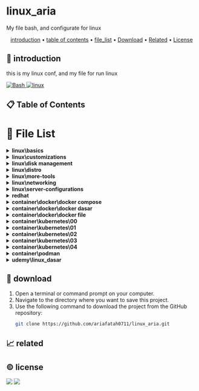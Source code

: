 # linux_aria

My file bash, and configurate for linux

<p align="center">
  <a href="#introduction">introduction</a> •
  <a href="#table-of-contents">table of contents</a> •
  <a href="#file-list">file_list</a> •
  <a href="#download">Download</a> •
  <a href="#related">Related</a> •
  <a href="#license">License</a>
</p>

<p id="introduction"></p>

## 🚀 introduction
this is my linux conf, and my file for run linux

<p align="left"> <a href="#">
  <img alt='Bash' src='https://img.shields.io/badge/-Bash-4EAA25?style=flat-square&logo=gnu-bash&logoColor=white'>
  <img alt="linux" src="https://img.shields.io/badge/-Linux-FCC624?style=flat-square&logo=linux&logoColor=black" />
  </a>
</p>

<p id="table-of-contents"></p>

## 📋 Table of Contents

<p id="file-list"></p>

# 📄 File List

<details>
<summary><b>linux\basics</b></summary>
<ul>
 <li><a href='linux/basics/00%20-%20shorcut.md'>00 - shorcut</a></li>
 <li><a href='linux/basics/firewall.md'>firewall</a></li>
 <li><a href='linux/basics/manage%20file.md'>manage file</a></li>
 <li><a href='linux/basics/manage%20network.md'>manage network</a></li>
 <li><a href='linux/basics/manage%20user.md'>manage user</a></li>
 <li><a href='linux/basics/package.md'>package</a></li>
 <li><a href='linux/basics/services.md'>services</a></li>
 <li><a href='linux/basics/tunneling.md'>tunneling</a></li>
 <li><a href='linux/basics/vbox_upgrade_disk.md'>vbox_upgrade_disk</a></li>
</ul>

</details>

<details>
<summary><b>linux\customizations</b></summary>
<ul>
 <li><a href='linux/customizations/01%20-%20ohmyposh.md'>01 - ohmyposh</a></li>
 <li><a href='linux/customizations/02%20-%20neovim.md'>02 - neovim</a></li>
 <li><a href='linux/customizations/03%20-%20wsl.md'>03 - wsl</a></li>
</ul>

</details>

<details>
<summary><b>linux\disk management</b></summary>
<ul>
 <li><a href='linux/disk%20management/01-%20disk.md'>01- disk</a></li>
 <li><a href='linux/disk%20management/02%20-%20fdisk_MBR.md'>02 - fdisk_MBR</a></li>
 <li><a href='linux/disk%20management/03%20-%20gdisk-GPT.md'>03 - gdisk-GPT</a></li>
 <li><a href='linux/disk%20management/04%20-%20filesystem.md'>04 - filesystem</a></li>
 <li><a href='linux/disk%20management/05%20-%20swap.md'>05 - swap</a></li>
 <li><a href='linux/disk%20management/06%20-%20LVM.md'>06 - LVM</a></li>
 <li><a href='linux/disk%20management/07%20-%20encrpytion%20disk.md'>07 - encrpytion disk</a></li>
</ul>

</details>

<details>
<summary><b>linux\distro</b></summary>
<ul>
 <li><a href='linux/distro/arch_archinstall.md'>arch_archinstall</a></li>
 <li><a href='linux/distro/arch_hyprland.md'>arch_hyprland</a></li>
 <li><a href='linux/distro/arch_pacman.md'>arch_pacman</a></li>
 <li><a href='linux/distro/debian_repo%20un.md'>debian_repo un</a></li>
 <li><a href='linux/distro/redhat_repository.md'>redhat_repository</a></li>
</ul>

</details>

<details>
<summary><b>linux\more-tools</b></summary>
<ul>
 <li><a href='linux/more-tools/01%20-%20ajenti.md'>01 - ajenti</a></li>
 <li><a href='linux/more-tools/02%20-%20freeipa%20un.md'>02 - freeipa un</a></li>
 <li><a href='linux/more-tools/03%20-%20briker.md'>03 - briker</a></li>
</ul>

</details>

<details>
<summary><b>linux\networking</b></summary>
<ul>
 <li><a href='linux/networking/01%20-%20remote%20server.md'>01 - remote server</a></li>
 <li><a href='linux/networking/02%20-%20dhcp%20server.md'>02 - dhcp server</a></li>
 <li><a href='linux/networking/03%20-%20file%20server.md'>03 - file server</a></li>
 <li><a href='linux/networking/04%20-%20ftp%20server.md'>04 - ftp server</a></li>
 <li><a href='linux/networking/05%20-%20dns%20server.md'>05 - dns server</a></li>
 <li><a href='linux/networking/06%20-%20vpn.md'>06 - vpn</a></li>
 <li><a href='linux/networking/07%20-%20reverseproxy.md'>07 - reverseproxy</a></li>
 <li><a href='linux/networking/08%20-%20haproxy.md'>08 - haproxy</a></li>
 <li><a href='linux/networking/09%20-%20remote%20gui%20(vnc).md'>09 - remote gui (vnc)</a></li>
 <li><a href='linux/networking/10%20-%20ids.md'>10 - ids</a></li>
</ul>

</details>

<details>
<summary><b>linux\server-configurations</b></summary>
<ul>
 <li><a href='linux/server-configurations/01%20-%20web%20server.md'>01 - web server</a></li>
 <li><a href='linux/server-configurations/02%20-%20database%20server.md'>02 - database server</a></li>
 <li><a href='linux/server-configurations/03%20-%20mail%20server%20un.md'>03 - mail server un</a></li>
 <li><a href='linux/server-configurations/04%20-%20xampp_wordpress.md'>04 - xampp_wordpress</a></li>
</ul>

</details>

<details>
<summary><b>redhat</b></summary>
<ul>
 <li><a href='redhat/01%20-%20RH104.md'>01 - RH104</a></li>
 <li><a href='redhat/02%20-%20RH124.md'>02 - RH124</a></li>
 <li><a href='redhat/03%20-%20RH134.md'>03 - RH134</a></li>
 <li><a href='redhat/05%20-%20DO188.md'>05 - DO188</a></li>
 <li><a href='redhat/06%20-%20DO180.md'>06 - DO180</a></li>
</ul>

</details>

<details>
<summary><b>container\docker\docker compose</b></summary>
<ul>
 <li><a href='container/docker/docker%20compose/01%20-%20pengenalan.md'>01 - pengenalan</a></li>
 <li><a href='container/docker/docker%20compose/02%20-%20yaml.md'>02 - yaml</a></li>
 <li><a href='container/docker/docker%20compose/03%20-%20configuration%20file.md'>03 - configuration file</a></li>
 <li><a href='container/docker/docker%20compose/04%20-%20membuat%20container.md'>04 - membuat container</a></li>
 <li><a href='container/docker/docker%20compose/05%20-%20menjalankan%20container.md'>05 - menjalankan container</a></li>
 <li><a href='container/docker/docker%20compose/06%20-%20services%20port.md'>06 - services port</a></li>
 <li><a href='container/docker/docker%20compose/07%20-%20environment%20variable.md'>07 - environment variable</a></li>
 <li><a href='container/docker/docker%20compose/08%20-%20bind%20mount.md'>08 - bind mount</a></li>
 <li><a href='container/docker/docker%20compose/09%20-%20volume.md'>09 - volume</a></li>
 <li><a href='container/docker/docker%20compose/10%20-%20network.md'>10 - network</a></li>
 <li><a href='container/docker/docker%20compose/11%20-%20depends%20on.md'>11 - depends on</a></li>
 <li><a href='container/docker/docker%20compose/12%20-%20restart.md'>12 - restart</a></li>
 <li><a href='container/docker/docker%20compose/13%20-%20docker%20events.md'>13 - docker events</a></li>
 <li><a href='container/docker/docker%20compose/14%20-%20resource%20limit.md'>14 - resource limit</a></li>
 <li><a href='container/docker/docker%20compose/15%20-%20docker%20file.md'>15 - docker file</a></li>
 <li><a href='container/docker/docker%20compose/16%20-%20health%20check.md'>16 - health check</a></li>
 <li><a href='container/docker/docker%20compose/17%20-%20extends%20service.md'>17 - extends service</a></li>
 <li><a href='container/docker/docker%20compose/__readme__.md'>__readme__</a></li>
</ul>

</details>

<details>
<summary><b>container\docker\docker dasar</b></summary>
<ul>
 <li><a href='container/docker/docker%20dasar/01%20-%20pengenalan.md'>01 - pengenalan</a></li>
 <li><a href='container/docker/docker%20dasar/02%20-%20docker%20architecture.md'>02 - docker architecture</a></li>
 <li><a href='container/docker/docker%20dasar/03%20-%20install%20docker.md'>03 - install docker</a></li>
 <li><a href='container/docker/docker%20dasar/04%20-%20docker%20registry.md'>04 - docker registry</a></li>
 <li><a href='container/docker/docker%20dasar/05%20-%20docker%20image.md'>05 - docker image</a></li>
 <li><a href='container/docker/docker%20dasar/06%20-%20docker%20container.md'>06 - docker container</a></li>
 <li><a href='container/docker/docker%20dasar/07%20-%20docker%20container%20log.md'>07 - docker container log</a></li>
 <li><a href='container/docker/docker%20dasar/08%20-%20container%20exec.md'>08 - container exec</a></li>
 <li><a href='container/docker/docker%20dasar/09%20-%20container%20port.md'>09 - container port</a></li>
 <li><a href='container/docker/docker%20dasar/10%20-%20container%20environment%20variable.md'>10 - container environment variable</a></li>
 <li><a href='container/docker/docker%20dasar/11%20-%20docker%20container%20stats.md'>11 - docker container stats</a></li>
 <li><a href='container/docker/docker%20dasar/12%20-%20docker%20container%20resource%20limit.md'>12 - docker container resource limit</a></li>
 <li><a href='container/docker/docker%20dasar/13%20-%20bind%20mounts.md'>13 - bind mounts</a></li>
 <li><a href='container/docker/docker%20dasar/14%20-%20docker%20volume.md'>14 - docker volume</a></li>
 <li><a href='container/docker/docker%20dasar/15%20-%20contaiiner%20volume.md'>15 - contaiiner volume</a></li>
 <li><a href='container/docker/docker%20dasar/16%20-%20backup%20volume.md'>16 - backup volume</a></li>
 <li><a href='container/docker/docker%20dasar/17%20-%20docker%20container%20run.md'>17 - docker container run</a></li>
 <li><a href='container/docker/docker%20dasar/18%20-%20restore%20volume.md'>18 - restore volume</a></li>
 <li><a href='container/docker/docker%20dasar/19%20-%20docker%20network.md'>19 - docker network</a></li>
 <li><a href='container/docker/docker%20dasar/20%20-%20container%20network.md'>20 - container network</a></li>
 <li><a href='container/docker/docker%20dasar/21%20-%20inspect.md'>21 - inspect</a></li>
 <li><a href='container/docker/docker%20dasar/22%20-%20prune.md'>22 - prune</a></li>
 <li><a href='container/docker/docker%20dasar/__readme__.md'>__readme__</a></li>
</ul>

</details>

<details>
<summary><b>container\docker\docker file</b></summary>
<ul>
 <li><a href='container/docker/docker%20file/01%20-%20pengenalan.md'>01 - pengenalan</a></li>
 <li><a href='container/docker/docker%20file/02%20-%20docker%20build.md'>02 - docker build</a></li>
 <li><a href='container/docker/docker%20file/03%20-%20docker%20file%20format.md'>03 - docker file format</a></li>
 <li><a href='container/docker/docker%20file/04%20-%20from%20instruction.md'>04 - from instruction</a></li>
 <li><a href='container/docker/docker%20file/05%20-%20run%20instruction.md'>05 - run instruction</a></li>
 <li><a href='container/docker/docker%20file/06%20-%20display%20output.md'>06 - display output</a></li>
 <li><a href='container/docker/docker%20file/07%20-%20command%20instruction.md'>07 - command instruction</a></li>
 <li><a href='container/docker/docker%20file/08%20-%20label%20instruction.md'>08 - label instruction</a></li>
 <li><a href='container/docker/docker%20file/09%20-%20add%20instuction.md'>09 - add instuction</a></li>
 <li><a href='container/docker/docker%20file/10%20-%20copy%20instrucsion.md'>10 - copy instrucsion</a></li>
 <li><a href='container/docker/docker%20file/11%20-%20dockerignore%20file.md'>11 - dockerignore file</a></li>
 <li><a href='container/docker/docker%20file/12%20-%20expose%20instruction.md'>12 - expose instruction</a></li>
 <li><a href='container/docker/docker%20file/13%20-%20environment%20variable.md'>13 - environment variable</a></li>
 <li><a href='container/docker/docker%20file/14%20-%20volume%20instruction.md'>14 - volume instruction</a></li>
 <li><a href='container/docker/docker%20file/15%20-%20working%20directory%20instruction.md'>15 - working directory instruction</a></li>
 <li><a href='container/docker/docker%20file/16%20-%20user%20instruction.md'>16 - user instruction</a></li>
 <li><a href='container/docker/docker%20file/17%20-%20argument%20instruction.md'>17 - argument instruction</a></li>
 <li><a href='container/docker/docker%20file/18%20-%20health%20check.md'>18 - health check</a></li>
 <li><a href='container/docker/docker%20file/19%20-%20entrypoint.md'>19 - entrypoint</a></li>
 <li><a href='container/docker/docker%20file/20%20-%20multi%20stage%20build.md'>20 - multi stage build</a></li>
 <li><a href='container/docker/docker%20file/21-%20docker%20hub%20registry.md'>21- docker hub registry</a></li>
 <li><a href='container/docker/docker%20file/22%20-%20digital%20ocean%20container%20registery.md'>22 - digital ocean container registery</a></li>
 <li><a href='container/docker/docker%20file/__readme__.md'>__readme__</a></li>
</ul>

</details>

<details>
<summary><b>container\kubernetes\00</b></summary>
<ul>
 <li><a href='container/kubernetes/00/01%20-%20pengenalan.md'>01 - pengenalan</a></li>
 <li><a href='container/kubernetes/00/02%20-%20arsitektur%20kubernetes.md'>02 - arsitektur kubernetes</a></li>
 <li><a href='container/kubernetes/00/03%20-%20menginstall%20kubernetes.md'>03 - menginstall kubernetes</a></li>
 <li><a href='container/kubernetes/00/04%20-%20minikube.md'>04 - minikube</a></li>
 <li><a href='container/kubernetes/00/__readme__.md'>__readme__</a></li>
</ul>

</details>

<details>
<summary><b>container\kubernetes\01</b></summary>
<ul>
 <li><a href='container/kubernetes/01/01%20-%20node.md'>01 - node</a></li>
 <li><a href='container/kubernetes/01/02%20-%20pod.md'>02 - pod</a></li>
 <li><a href='container/kubernetes/01/03%20-%20label.md'>03 - label</a></li>
 <li><a href='container/kubernetes/01/04%20-%20annotation.md'>04 - annotation</a></li>
 <li><a href='container/kubernetes/01/05%20-%20namespace.md'>05 - namespace</a></li>
 <li><a href='container/kubernetes/01/06%20-%20probe.md'>06 - probe</a></li>
 <li><a href='container/kubernetes/01/07%20-%20replication%20controler.md'>07 - replication controler</a></li>
 <li><a href='container/kubernetes/01/08%20-%20replication%20set.md'>08 - replication set</a></li>
</ul>

</details>

<details>
<summary><b>container\kubernetes\02</b></summary>
<ul>
 <li><a href='container/kubernetes/02/01%20-%20daemon%20set.md'>01 - daemon set</a></li>
 <li><a href='container/kubernetes/02/02%20-%20job.md'>02 - job</a></li>
 <li><a href='container/kubernetes/02/03%20-%20cron%20job.md'>03 - cron job</a></li>
 <li><a href='container/kubernetes/02/04%20-%20node%20selector.md'>04 - node selector</a></li>
 <li><a href='container/kubernetes/02/05%20-%20all.md'>05 - all</a></li>
 <li><a href='container/kubernetes/02/06%20-%20service.md'>06 - service</a></li>
 <li><a href='container/kubernetes/02/07%20-%20external%20service.md'>07 - external service</a></li>
 <li><a href='container/kubernetes/02/08%20-%20expose%20service.md'>08 - expose service</a></li>
 <li><a href='container/kubernetes/02/09%20-%20service%20NodePort.md'>09 - service NodePort</a></li>
 <li><a href='container/kubernetes/02/10%20-%20service%20LoadBalancer.md'>10 - service LoadBalancer</a></li>
 <li><a href='container/kubernetes/02/11%20-%20service%20ingress.md'>11 - service ingress</a></li>
</ul>

</details>

<details>
<summary><b>container\kubernetes\03</b></summary>
<ul>
 <li><a href='container/kubernetes/03/01%20-%20multi%20container%20pod.md'>01 - multi container pod</a></li>
 <li><a href='container/kubernetes/03/02%20-%20volume.md'>02 - volume</a></li>
 <li><a href='container/kubernetes/03/03%20-%20sharing%20volume.md'>03 - sharing volume</a></li>
 <li><a href='container/kubernetes/03/04%20-%20environment%20variable.md'>04 - environment variable</a></li>
 <li><a href='container/kubernetes/03/05%20-%20configmap.md'>05 - configmap</a></li>
 <li><a href='container/kubernetes/03/06%20-%20secret.md'>06 - secret</a></li>
 <li><a href='container/kubernetes/03/07%20-%20downward%20API.md'>07 - downward API</a></li>
 <li><a href='container/kubernetes/03/08%20-%20manage%20kubernetes%20object.md'>08 - manage kubernetes object</a></li>
</ul>

</details>

<details>
<summary><b>container\kubernetes\04</b></summary>
<ul>
 <li><a href='container/kubernetes/04/01%20-%20deployment.md'>01 - deployment</a></li>
 <li><a href='container/kubernetes/04/02%20-%20update%20deployment.md'>02 - update deployment</a></li>
</ul>

</details>

<details>
<summary><b>container\podman</b></summary>
<ul>
 <li><a href='container/podman/01%20-%20pengenalan.md'>01 - pengenalan</a></li>
</ul>

</details>

<details>
<summary><b>udemy\linux_dasar</b></summary>
<ul>
 <li><a href='udemy/linux_dasar/1.md'>1</a></li>
 <li><a href='udemy/linux_dasar/2.md'>2</a></li>
 <li><a href='udemy/linux_dasar/3.md'>3</a></li>
 <li><a href='udemy/linux_dasar/4.md'>4</a></li>
 <li><a href='udemy/linux_dasar/nano-vim.md'>nano-vim</a></li>
 <li><a href='udemy/linux_dasar/soal.md'>soal</a></li>
</ul>

</details>

<p id="download"></p>

## 🔨 download

1. Open a terminal or command prompt on your computer.
2. Navigate to the directory where you want to save this project.
3. Use the following command to download the project from the GitHub repository:
   ```sh
   git clone https://github.com/ariafatah0711/linux_aria.git
   ```

<p id="related"></p>

## 📈 related

<p id="license"></p>

## ©️ license
<a href="https://github.com/ariafatah0711" alt="CREATED"><img src="https://img.shields.io/static/v1?style=for-the-badge&label=CREATED%20BY&message=ariafatah0711&color=000000"></a>
<a href="https://github.com/ariafatah0711/ariafatah0711/blob/main/LICENSE" alt="LICENSE"><img src="https://img.shields.io/static/v1?style=for-the-badge&label=LICENSE&message=MIT&color=000000"></a>
